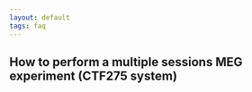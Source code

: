 ```yaml
---
layout: default
tags: faq
---
```


## How to perform a multiple sessions MEG experiment (CTF275 system)
